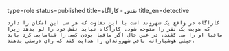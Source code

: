 type=role
status=published
title=نقش - کاراگاه
title_en=detective
~~~~~~
کارآگاه در واقع یک شهروند است با این تفاوت که هر شب این امکان را دارد که هویت یک نفر را متوجه شود. کارآگاه نباید نقش خود را لو بدهد زیرا مافیا او را می کشند. در عین حال اگر مافیا بودن کسی را شناسایی کرد باید خیلی هوشیارانه باقی شهروندان را هدایت کند که رای درستی بدهند.